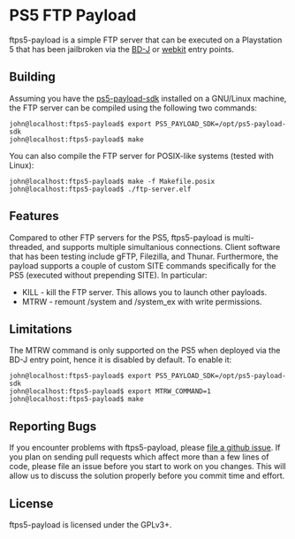 # PS5 FTP Payload
ftps5-payload is a simple FTP server that can be executed on a Playstation 5
that has been jailbroken via the [BD-J][bdj] or [webkit][webkit] entry points.

## Building
Assuming you have the [ps5-payload-sdk][sdk] installed on a GNU/Linux machine,
the FTP server can be compiled using the following two commands:
```console
john@localhost:ftps5-payload$ export PS5_PAYLOAD_SDK=/opt/ps5-payload-sdk
john@localhost:ftps5-payload$ make
```

You can also compile the FTP server for POSIX-like systems (tested with Linux):
```console
john@localhost:ftps5-payload$ make -f Makefile.posix
john@localhost:ftps5-payload$ ./ftp-server.elf
```

## Features
Compared to other FTP servers for the PS5, ftps5-payload is multi-threaded,
and supports multiple simultanious connections. Client software that has been
testing include gFTP, Filezilla, and Thunar. Furthermore, the payload supports
a couple of custom SITE commands specifically for the PS5 (executed without
prepending SITE). In particular:
 - KILL - kill the FTP server. This allows you to launch other payloads.
 - MTRW - remount /system and /system_ex with write permissions.

## Limitations
The MTRW command is only supported on the PS5 when deployed via the BD-J entry
point, hence it is disabled by default. To enable it:
```console
john@localhost:ftps5-payload$ export PS5_PAYLOAD_SDK=/opt/ps5-payload-sdk
john@localhost:ftps5-payload$ export MTRW_COMMAND=1
john@localhost:ftps5-payload$ make
```

## Reporting Bugs
If you encounter problems with ftps5-payload, please [file a github issue][issues].
If you plan on sending pull requests which affect more than a few lines of code,
please file an issue before you start to work on you changes. This will allow us
to discuss the solution properly before you commit time and effort.

## License
ftps5-payload is licensed under the GPLv3+.

[bdj]: https://github.com/john-tornblom/bdj-sdk
[sdk]: https://github.com/john-tornblom/ps5-payload-sdk
[webkit]: https://github.com/Cryptogenic/PS5-IPV6-Kernel-Exploit
[issues]: https://github.com/john-tornblom/ftps5-payload/issues/new
